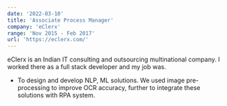 ```yaml
---
date: '2022-03-10'
title: 'Associate Process Manager'
company: 'eClerx'
range: 'Nov 2015 - Feb 2017'
url: 'https://eclerx.com/'
---
```


eClerx is an Indian IT consulting and outsourcing multinational company. I worked there as a full stack developer and my job was.

- To design and develop NLP, ML solutions. We used image pre-processing to improve OCR accuracy, further to integrate these solutions with RPA system.